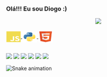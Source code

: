 ### Olá!!! Eu sou Diogo :)

<div align="center">
  <a href="https://github.com/DioohReis">
  <img height="180em" src="https://github-readme-stats.vercel.app/api?username=DioohReis&show_icons=true&theme=dark&include_all_commits=true&count_private=true"/>
</div>

</div>
<div style="display: inline_block"><br>
 <img align="center" alt="Diooh-Js" height="30" width="40" src="https://raw.githubusercontent.com/devicons/devicon/master/icons/javascript/javascript-plain.svg">
 <img align="center" alt="Diooh-Python" height="30" width="40" src="https://raw.githubusercontent.com/devicons/devicon/master/icons/python/python-original.svg">
 <img align="center" alt="Diooh-HTML" height="30" width="40" src="https://raw.githubusercontent.com/devicons/devicon/master/icons/html5/html5-original.svg">
 
</div>
  
  ##
  
  </div>
  
  <a href="" target="_blank"><img src="https://img.shields.io/badge/YouTube-FF0000?style=for-the-badge&logo=youtube&logoColor=white" target="_blank"></a>
  <a href="https://www.instagram.com/diooh_shadows/" target="_blank"><img src="https://img.shields.io/badge/-Instagram-%23E4405F?style=for-the-badge&logo=instagram&logoColor=white" target="_blank"></a>
 	<a href="https://www.twitch.tv/dioohshadowss" target="_blank"><img src="https://img.shields.io/badge/Twitch-9146FF?style=for-the-badge&logo=twitch&logoColor=white" target="_blank"></a>
 <a href="https://discord.gg/F8Z3nkMY" target="_blank"><img src="https://img.shields.io/badge/Discord-7289DA?style=for-the-badge&logo=discord&logoColor=white" target="_blank"></a> 
  <a href = "mailto:diogo.dragons6541@gmail.com"><img src="https://img.shields.io/badge/-Gmail-%23333?style=for-the-badge&logo=gmail&logoColor=white" target="_blank"></a>
  <a href="" target="_blank"><img src="https://img.shields.io/badge/-LinkedIn-%230077B5?style=for-the-badge&logo=linkedin&logoColor=white" target="_blank"></a> 
  
 ![Snake animation](https://github.com/DioohReis/DioohReis/blob/output/github-contribution-grid-snake.svg)
 
  </div>
